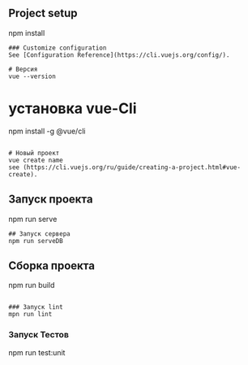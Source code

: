 ## Project setup
npm install

```
### Customize configuration
See [Configuration Reference](https://cli.vuejs.org/config/).

# Версия
vue --version
```
# установка vue-Cli
npm install -g @vue/cli
```

# Новый проект 
vue create name
see (https://cli.vuejs.org/ru/guide/creating-a-project.html#vue-create).
```

## Запуск проекта
npm run serve
```
## Запуск сервера
npm run serveDB
```
## Сборка проекта
npm run build
```

### Запуск lint
mpn run lint 
```
### Запуск Тестов
npm run test:unit
```